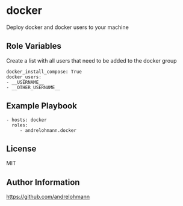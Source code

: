 docker
======

Deploy docker and docker users to your machine

Role Variables
--------------

Create a list with all users that need to be added to the docker group

    docker_install_compose: True
    docker_users:
    - __USERNAME__
    - __OTHER_USERNAME__

Example Playbook
----------------

    - hosts: docker
      roles:
         - andrelohmann.docker

License
-------

MIT

Author Information
------------------

https://github.com/andrelohmann

